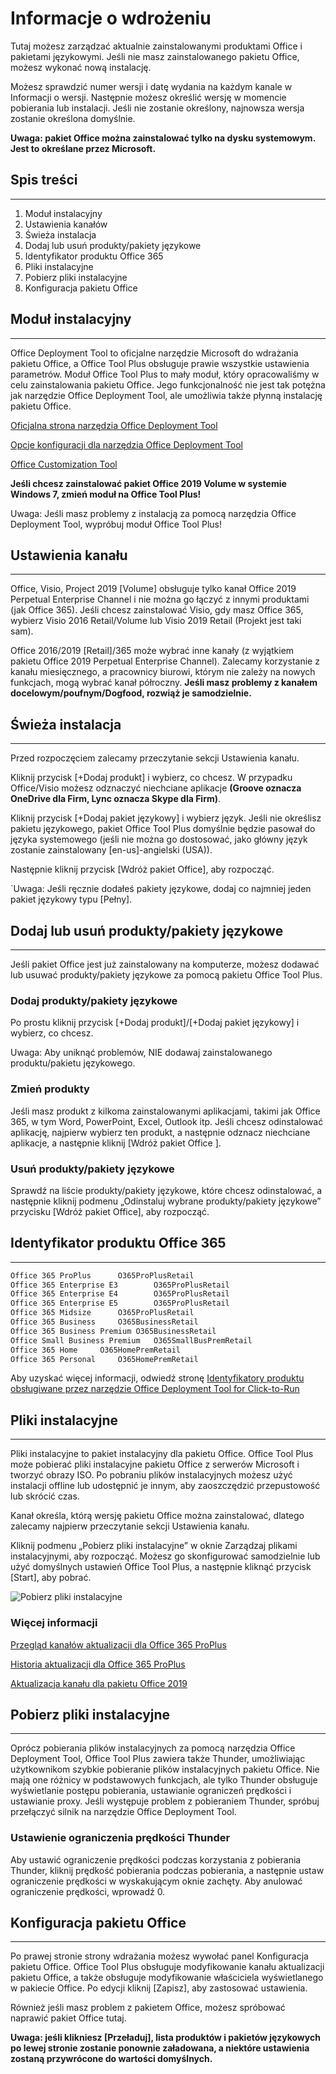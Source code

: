 # Informacje o wdrożeniu

Tutaj możesz zarządzać aktualnie zainstalowanymi produktami Office i pakietami językowymi. Jeśli nie masz zainstalowanego pakietu Office, możesz wykonać nową instalację.

Możesz sprawdzić numer wersji i datę wydania na każdym kanale w Informacji o wersji. Następnie możesz określić wersję w momencie pobierania lub instalacji. Jeśli nie zostanie określony, najnowsza wersja zostanie określona domyślnie.

**Uwaga: pakiet Office można zainstalować tylko na dysku systemowym. Jest to określane przez Microsoft.**

## Spis treści

---

1. Moduł instalacyjny
2. Ustawienia kanałów
3. Świeża instalacja
4. Dodaj lub usuń produkty/pakiety językowe
5. Identyfikator produktu Office 365
6. Pliki instalacyjne
7. Pobierz pliki instalacyjne
8. Konfiguracja pakietu Office

## Moduł instalacyjny

---

Office Deployment Tool to oficjalne narzędzie Microsoft do wdrażania pakietu Office, a Office Tool Plus obsługuje prawie wszystkie ustawienia parametrów.
Moduł Office Tool Plus to mały moduł, który opracowaliśmy w celu zainstalowania pakietu Office. Jego funkcjonalność nie jest tak potężna jak narzędzie Office Deployment Tool, ale umożliwia także płynną instalację pakietu Office.

[Oficjalna strona narzędzia Office Deployment Tool](https://aka.ms/ODT)

[Opcje konfiguracji dla narzędzia Office Deployment Tool](https://docs.microsoft.com/en-us/DeployOffice/configuration-options-for-the-office-2016-deployment-tool)

[Office Customization Tool](https://config.office.com/deploymentsettings)

**Jeśli chcesz zainstalować pakiet Office 2019 Volume w systemie Windows 7, zmień moduł na Office Tool Plus!**

Uwaga: Jeśli masz problemy z instalacją za pomocą narzędzia Office Deployment Tool, wypróbuj moduł Office Tool Plus!

## Ustawienia kanału

---

Office, Visio, Project 2019 [Volume] obsługuje tylko kanał Office 2019 Perpetual Enterprise Channel i nie można go łączyć z innymi produktami (jak Office 365).
Jeśli chcesz zainstalować Visio, gdy masz Office 365, wybierz Visio 2016 Retail/Volume lub Visio 2019 Retail (Projekt jest taki sam).

Office 2016/2019 [Retail]/365 może wybrać inne kanały (z wyjątkiem pakietu Office 2019 Perpetual Enterprise Channel). Zalecamy korzystanie z kanału miesięcznego, a pracownicy biurowi, którym nie zależy na nowych funkcjach, mogą wybrać kanał półroczny. **Jeśli masz problemy z kanałem docelowym/poufnym/Dogfood, rozwiąż je samodzielnie.**

## Świeża instalacja

---

Przed rozpoczęciem zalecamy przeczytanie sekcji Ustawienia kanału.

Kliknij przycisk [+Dodaj produkt] i wybierz, co chcesz. W przypadku Office/Visio możesz odznaczyć niechciane aplikacje **(Groove oznacza OneDrive dla Firm, Lync oznacza Skype dla Firm)**.

Kliknij przycisk [+Dodaj pakiet językowy] i wybierz język. Jeśli nie określisz pakietu językowego, pakiet Office Tool Plus domyślnie będzie pasował do języka systemowego (jeśli nie można go dostosować, jako główny język zostanie zainstalowany [en-us]-angielski (USA)).

Następnie kliknij przycisk [Wdróż pakiet Office], aby rozpocząć.

`Uwaga: Jeśli ręcznie dodałeś pakiety językowe, dodaj co najmniej jeden pakiet językowy typu [Pełny].

## Dodaj lub usuń produkty/pakiety językowe

---

Jeśli pakiet Office jest już zainstalowany na komputerze, możesz dodawać lub usuwać produkty/pakiety językowe za pomocą pakietu Office Tool Plus.

### Dodaj produkty/pakiety językowe

Po prostu kliknij przycisk [+Dodaj produkt]/[+Dodaj pakiet językowy] i wybierz, co chcesz.

Uwaga: Aby uniknąć problemów, NIE dodawaj zainstalowanego produktu/pakietu językowego.

### Zmień produkty

Jeśli masz produkt z kilkoma zainstalowanymi aplikacjami, takimi jak Office 365, w tym Word, PowerPoint, Excel, Outlook itp. Jeśli chcesz odinstalować aplikację, najpierw wybierz ten produkt, a następnie odznacz niechciane aplikacje, a następnie kliknij [Wdróż pakiet Office ].

### Usuń produkty/pakiety językowe

Sprawdź na liście produkty/pakiety językowe, które chcesz odinstalować, a następnie kliknij podmenu „Odinstaluj wybrane produkty/pakiety językowe” przycisku [Wdróż pakiet Office], aby rozpocząć.

## Identyfikator produktu Office 365

---

```txt
Office 365 ProPlus		O365ProPlusRetail
Office 365 Enterprise E3		O365ProPlusRetail
Office 365 Enterprise E4		O365ProPlusRetail
Office 365 Enterprise E5		O365ProPlusRetail
Office 365 Midsize		O365ProPlusRetail
Office 365 Business		O365BusinessRetail
Office 365 Business Premium	O365BusinessRetail
Office Small Business Premium	O365SmallBusPremRetail
Office 365 Home		O365HomePremRetail
Office 365 Personal		O365HomePremRetail
```

Aby uzyskać więcej informacji, odwiedź stronę [Identyfikatory produktu obsługiwane przez narzędzie Office Deployment Tool for Click-to-Run](https://docs.microsoft.com/en-us/office365/troubleshoot/administration/product-ids-supported-office-deployment-click-to-run)

## Pliki instalacyjne

---

Pliki instalacyjne to pakiet instalacyjny dla pakietu Office. Office Tool Plus może pobierać pliki instalacyjne pakietu Office z serwerów Microsoft i tworzyć obrazy ISO. Po pobraniu plików instalacyjnych możesz użyć instalacji offline lub udostępnić je innym, aby zaoszczędzić przepustowość lub skrócić czas.

Kanał określa, którą wersję pakietu Office można zainstalować, dlatego zalecamy najpierw przeczytanie sekcji Ustawienia kanału.

Kliknij podmenu „Pobierz pliki instalacyjne” w oknie Zarządzaj plikami instalacyjnymi, aby rozpocząć. Możesz go skonfigurować samodzielnie lub użyć domyślnych ustawień Office Tool Plus, a następnie kliknąć przycisk [Start], aby pobrać.

![Pobierz pliki instalacyjne](https://server.coolhub.top/OfficeTool/images/en-us/DownloadPanel.png)

### Więcej informacji

[Przegląd kanałów aktualizacji dla Office 365 ProPlus](https://docs.microsoft.com/en-us/DeployOffice/overview-of-update-channels-for-office-365-proplus)

[Historia aktualizacji dla Office 365 ProPlus](https://docs.microsoft.com/en-us/officeupdates/update-history-office365-proplus-by-date)

[Aktualizacja kanału dla pakietu Office 2019](https://docs.microsoft.com/en-us/DeployOffice/office2019/update#update-channel-for-office-2019)

## Pobierz pliki instalacyjne

---

Oprócz pobierania plików instalacyjnych za pomocą narzędzia Office Deployment Tool, Office Tool Plus zawiera także Thunder, umożliwiając użytkownikom szybkie pobieranie plików instalacyjnych pakietu Office. Nie mają one różnicy w podstawowych funkcjach, ale tylko Thunder obsługuje wyświetlanie postępu pobierania, ustawianie ograniczeń prędkości i ustawianie proxy. Jeśli występuje problem z pobieraniem Thunder, spróbuj przełączyć silnik na narzędzie Office Deployment Tool.

### Ustawienie ograniczenia prędkości Thunder

Aby ustawić ograniczenie prędkości podczas korzystania z pobierania Thunder, kliknij prędkość pobierania podczas pobierania, a następnie ustaw ograniczenie prędkości w wyskakującym oknie zachęty. Aby anulować ograniczenie prędkości, wprowadź 0.

## Konfiguracja pakietu Office

---

Po prawej stronie strony wdrażania możesz wywołać panel Konfiguracja pakietu Office.
Office Tool Plus obsługuje modyfikowanie kanału aktualizacji pakietu Office, a także obsługuje modyfikowanie właściciela wyświetlanego w pakiecie Office. Po edycji kliknij [Zapisz], aby zastosować ustawienia.

Również jeśli masz problem z pakietem Office, możesz spróbować naprawić pakiet Office tutaj.

**Uwaga: jeśli klikniesz [Przeładuj], lista produktów i pakietów językowych po lewej stronie zostanie ponownie załadowana, a niektóre ustawienia zostaną przywrócone do wartości domyślnych.**
